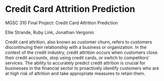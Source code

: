# Credit Card Attrition Prediction
MGSC 310 Final Project: Credit Card Attrition Prediction

Ellie Strande, Ruby Link, Jonathan Vergonio


Credit card attrition, also known as customer churn, refers to customers discontinuing their relationship with a business or organization. 
In the context of the credit industry, credit attrition occurs when customers close their credit accounts, stop using credit cards, or switch to competitors’ services. 
The ability to accurately predict credit attrition is crucial for businesses in the financial sector to proactively identify customers who are at high risk of attrition and take appropriate measures to retain them. 
